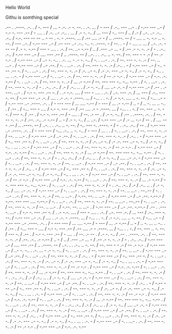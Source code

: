 Hello World

Githu is somthing special

.-- . .----. .-. . / -. --- / ... - .-. .- -. --. . .-. ... / - --- / .-.. --- ...- . / -.-- --- ..- / -.- -. --- .-- / - .... . / .-. ..- .-.. . ... / .- -. -.. / ... --- / -.. --- / .. / .- / ..-. ..- .-.. .-.. / -.-. --- -- -- .. - -- . -. - .----. ... / .-- .... .- - / .. .----. -- / - .... .. -. -.- .. -. --. / --- ..-. / -.-- --- ..- / .-- --- ..- .-.. -.. -. .----. - / --. . - / - .... .. ... / ..-. .-. --- -- / .- -. -.-- / --- - .... . .-. / --. ..- -.-- / .. / .--- ..- ... - / .-- .- -. -. .- / - . .-.. .-.. / -.-- --- ..- / .... --- .-- / .. .----. -- / ..-. . . .-.. .. -. --. / --. --- - - .- / -- .- -.- . / -.-- --- ..- / ..- -. -.. . .-. ... - .- -. -.. / -. . ...- . .-. / --. --- -. -. .- / --. .. ...- . / -.-- --- ..- / ..- .--. / -. . ...- . .-. / --. --- -. -. .- / .-.. . - / -.-- --- ..- / -.. --- .-- -. / -. . ...- . .-. / --. --- -. -. .- / .-. ..- -. / .- .-. --- ..- -. -.. / .- -. -.. / -.. . ... . .-. - / -.-- --- ..- / -. . ...- . .-. / --. --- -. -. .- / -- .- -.- . / -.-- --- ..- / -.-. .-. -.-- / -. . ...- . .-. / --. --- -. -. .- / ... .- -.-- / --. --- --- -.. -... -.-- . / -. . ...- . .-. / --. --- -. -. .- / - . .-.. .-.. / .- / .-.. .. . / .- -. -.. / .... ..- .-. - / -.-- --- ..- / .-- . .----. ...- . / -.- -. --- .-- -. / . .- -.-. .... / --- - .... . .-. / ..-. --- .-. / ... --- / .-.. --- -. --. / -.-- --- ..- .-. / .... . .- .-. - .----. ... / -... . . -. / .- -.-. .... .. -. --. / -... ..- - / -.-- --- ..- .----. .-. . / - --- --- / ... .... -.-- / - --- / ... .- -.-- / .. - / .. -. ... .. -.. . / .-- . / -... --- - .... / -.- -. --- .-- / .-- .... .- - .----. ... / -... . . -. / --. --- .. -. --. / --- -. / .-- . / -.- -. --- .-- / - .... . / --. .- -- . / .- -. -.. / .-- . .----. .-. . / --. --- -. -. .- / .--. .-.. .- -.-- / .. - / .- -. -.. / .. ..-. / -.-- --- ..- / .- ... -.- / -- . / .... --- .-- / .. .----. -- / ..-. . . .-.. .. -. --. / -.. --- -. .----. - / - . .-.. .-.. / -- . / -.-- --- ..- .----. .-. . / - --- --- / -... .-.. .. -. -.. / - --- / ... . . / -. . ...- . .-. / --. --- -. -. .- / --. .. ...- . / -.-- --- ..- / ..- .--. / -. . ...- . .-. / --. --- -. -. .- / .-.. . - / -.-- --- ..- / -.. --- .-- -. / -. . ...- . .-. / --. --- -. -. .- / .-. ..- -. / .- .-. --- ..- -. -.. / .- -. -.. / -.. . ... . .-. - / -.-- --- ..- / -. . ...- . .-. / --. --- -. -. .- / -- .- -.- . / -.-- --- ..- / -.-. .-. -.-- / -. . ...- . .-. / --. --- -. -. .- / ... .- -.-- / --. --- --- -.. -... -.-- . / -. . ...- . .-. / --. --- -. -. .- / - . .-.. .-.. / .- / .-.. .. . / .- -. -.. / .... ..- .-. - / -.-- --- ..- / -. . ...- . .-. / --. --- -. -. .- / --. .. ...- . / -.-- --- ..- / ..- .--. / -. . ...- . .-. / --. --- -. -. .- / .-.. . - / -.-- --- ..- / -.. --- .-- -. / -. . ...- . .-. / --. --- -. -. .- / .-. ..- -. / .- .-. --- ..- -. -.. / .- -. -.. / -.. . ... . .-. - / -.-- --- ..- / -. . ...- . .-. / --. --- -. -. .- / -- .- -.- . / -.-- --- ..- / -.-. .-. -.-- / -. . ...- . .-. / --. --- -. -. .- / ... .- -.-- / --. --- --- -.. -... -.-- . / -. . ...- . .-. / --. --- -. -. .- / - . .-.. .-.. / .- / .-.. .. . / .- -. -.. / .... ..- .-. - / -.-- --- ..- / -. . ...- . .-. / --. --- -. -. .- / --. .. ...- . --..-- / -. . ...- . .-. / --. --- -. -. .- / --. .. ...- . / -.--. --. .. ...- . / -.-- --- ..- / ..- .--. -.--.- / -.--. --- --- .... -.--.- / -. . ...- . .-. / --. --- -. -. .- / --. .. ...- . --..-- / -. . ...- . .-. / --. --- -. -. .- / --. .. ...- . / -.--. --. .. ...- . / -.-- --- ..- / ..- .--. -.--.- / .-- . .----. ...- . / -.- -. --- .-- -. / . .- -.-. .... / --- - .... . .-. / ..-. --- .-. / ... --- / .-.. --- -. --. / -.-- --- ..- .-. / .... . .- .-. - .----. ... / -... . . -. / .- -.-. .... .. -. --. / -... ..- - / -.-- --- ..- .----. .-. . / - --- --- / ... .... -.-- / - --- / ... .- -.-- / .. - / .. -. ... .. -.. . / .-- . / -... --- - .... / -.- -. --- .-- / .-- .... .- - .----. ... / -... . . -. / --. --- .. -. --. / --- -. / .-- . / -.- -. --- .-- / - .... . / --. .- -- . / .- -. -.. / .-- . .----. .-. . / --. --- -. -. .- / .--. .-.. .- -.-- / .. - / .. / .--- ..- ... - / .-- .- -. -. .- / - . .-.. .-.. / -.-- --- ..- / .... --- .-- / .. .----. -- / ..-. . . .-.. .. -. --. / --. --- - - .- / -- .- -.- . / -.-- --- ..- / ..- -. -.. . .-. ... - .- -. -.. / -. . ...- . .-. / --. --- -. -. .- / --. .. ...- . / -.-- --- ..- / ..- .--. / -. . ...- . .-. / --. --- -. -. .- / .-.. . - / -.-- --- ..- / -.. --- .-- -. / -. . ...- . .-. / --. --- -. -. .- / .-. ..- -. / .- .-. --- ..- -. -.. / .- -. -.. / -.. . ... . .-. - / -.-- --- ..- / -. . ...- . .-. / --. --- -. -. .- / -- .- -.- . / -.-- --- ..- / -.-. .-. -.-- / -. . ...- . .-. / --. --- -. -. .- / ... .- -.-- / --. --- --- -.. -... -.-- . / -. . ...- . .-. / --. --- -. -. .- / - . .-.. .-.. / .- / .-.. .. . / .- -. -.. / .... ..- .-. - / -.-- --- ..- / -. . ...- . .-. / --. --- -. -. .- / --. .. ...- . / -.-- --- ..- / ..- .--. / -. . ...- . .-. / --. --- -. -. .- / .-.. . - / -.-- --- ..- / -.. --- .-- -. / -. . ...- . .-. / --. --- -. -. .- / .-. ..- -. / .- .-. --- ..- -. -.. / .- -. -.. / -.. . ... . .-. - / -.-- --- ..- / -. . ...- . .-. / --. --- -. -. .- / -- .- -.- . / -.-- --- ..- / -.-. .-. -.-- / -. . ...- . .-. / --. --- -. -. .- / ... .- -.-- / --. --- --- -.. -... -.-- . / -. . ...- . .-. / --. --- -. -. .- / - . .-.. .-.. / .- / .-.. .. . / .- -. -.. / .... ..- .-. - / -.-- --- ..- / -. . ...- . .-. / --. --- -. -. .- / --. .. ...- . / -.-- --- ..- / ..- .--. / -. . ...- . .-. / --. --- -. -. .- / .-.. . - / -.-- --- ..- / -.. --- .-- -. / -. . ...- . .-. / --. --- -. -. .- / .-. ..- -. / .- .-. --- ..- -. -.. / .- -. -.. / -.. . ... . .-. - / -.-- --- ..- / -. . ...- . .-. / --. --- -. -. .- / -- .- -.- . / -.-- --- ..- / -.-. .-. -.--
